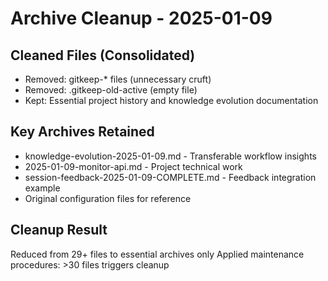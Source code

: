 # Archive Cleanup - 2025-01-09

## Cleaned Files (Consolidated)
- Removed: gitkeep-* files (unnecessary cruft)
- Removed: .gitkeep-old-active (empty file)
- Kept: Essential project history and knowledge evolution documentation

## Key Archives Retained
- knowledge-evolution-2025-01-09.md - Transferable workflow insights
- 2025-01-09-monitor-api.md - Project technical work
- session-feedback-2025-01-09-COMPLETE.md - Feedback integration example
- Original configuration files for reference

## Cleanup Result
Reduced from 29+ files to essential archives only
Applied maintenance procedures: >30 files triggers cleanup
